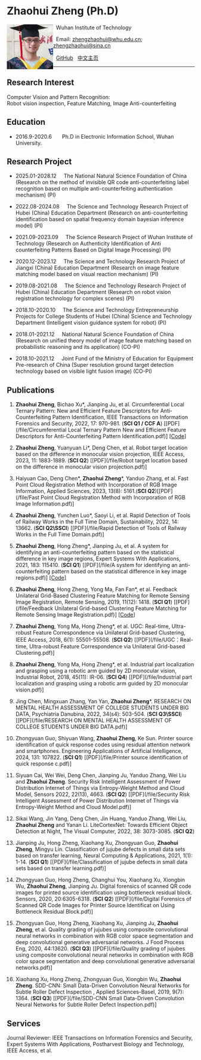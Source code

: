 # Zhaohui Zheng (Ph.D)  

<a href="url"><img src="/file/1.jpg" align="left" height="120" ></a>  

&nbsp; Wuhan Institute of Technology  

&nbsp; Email: zhengzhaohui@whu.edu.cn;    zhengzhaohui@sina.cn  

&nbsp; [GitHub](https://github.com/DoctorZheng) &nbsp; [中文主页](index-ch.md)  

*****
## Research Interest  
Computer Vision and Pattern Recognition:  
Robot vision inspection, Feature Matching, Image Anti-counterfeiting

## Education 
* 2016.9-2020.6  &nbsp; &nbsp; &nbsp;   Ph.D in Electronic Information School, Wuhan University.  

## Research Project
* 2025.01-2028.12  &nbsp; &nbsp;  The National Natural Science Foundation of China (Research on the method of invisible QR code anti-counterfeiting label recognition based on multiple anti-counterfeiting authentication mechanism) (PI)

* 2022.08-2024.08  &nbsp; &nbsp;  The Science and Technology Research Project of Hubei (China) Education Department (Research on anti-counterfeiting identification based on spatial frequency domain bayesian inference model) (PI) 

* 2021.09-2023.09  &nbsp; &nbsp;  The Science Research Project of Wuhan Institute of Technology (Research on Authenticity Identification of Anti counterfeiting Patterns Based on Digital Image Processing) (PI) 

* 2020.12-2023.12  &nbsp; &nbsp;  The Science and Technology Research Project of Jiangxi (China) Education Department (Research on image feature matching model based on visual reaction mechanism) (PI) 

* 2019.08-2021.08  &nbsp; &nbsp;  The Science and Technology Research Project of Hubei (China) Education Department (Research on robot vision registration technology for complex scenes) (PI)  
  
* 2018.10-2020.10  &nbsp; &nbsp;  The Science and Technology Entrepreneurship Projects for College Students of Hubei (China) Science and Technology Department (Intelligent vision guidance system for robot) (PI)   
  
* 2018.01-2021.12  &nbsp; &nbsp;  National Natural Science Foundation of China (Research on unified theory model of image feature matching based on probabilistic reasoning and its application) (CO-PI)  
  
* 2018.10-2021.12  &nbsp; &nbsp;  Joint Fund of the Ministry of Education for Equipment Pre-research of China (Super resolution ground target detection technology based on visible light fusion image) (CO-PI)  

## Publications
1. **Zhaohui Zheng**, Bichao Xu*, Jianping Ju, et al. Circumferential Local Ternary Pattern: New and Efficient Feature Descriptors for Anti-Counterfeiting Pattern Identification, IEEE Transactions on Information Forensics and Security, 2022, 17: 970-981. (**SCI Q1 / CCF A**) [[PDF](/file/Circumferential Local Ternary Pattern New and Efficient Feature Descriptors for Anti-Counterfeiting Pattern Identification.pdf)] [[Code](https://github.com/DoctorZheng/CLTP)]  

1. **Zhaohui Zheng**, Yuanyuan Li*,  Deng Chen, et al. Robot target location based on the difference in monocular vision projection, IEEE Access, 2023, 11: 1883-1889. (**SCI Q2**) [[PDF](/file/Robot target location based on the difference in monocular vision projection.pdf)]

1. Haiyuan Cao, Deng Chen*, **Zhaohui Zheng***, Yanduo Zhang, et al. Fast Point Cloud Registration Method with Incorporation of RGB Image Information, Applied Sciences, 2023, 13(8): 5161.(**SCI Q2**)[[PDF](/file/Fast Point Cloud Registration Method with Incorporation of RGB Image Information.pdf)]

1. **Zhaohui Zheng**, Yunchen Luo*, Saoyi Li, et al. Rapid Detection of Tools of Railway Works in the Full Time Domain, Sustainability, 2022, 14: 13662. (**SCI Q2\SSCI**) [[PDF](/file/Rapid Detection of Tools of Railway Works in the Full Time Domain.pdf)]

1. **Zhaohui Zheng**, Hong Zheng*, Jianping Ju, et al. A system for identifying an anti-counterfeiting pattern based on the statistical difference in key image regions, Expert Systems With Applications, 2021, 183: 115410. (**SCI Q1**) [[PDF](/file/A system for identifying an anti-counterfeiting pattern based on the statistical difference in key image regions.pdf)] [[Code](https://github.com/DoctorZheng/The-anti-counterfeiting-algorithm)]  
  
1. **Zhaohui Zheng**, Hong Zheng, Yong Ma, Fan Fan*, et al. Feedback Unilateral Grid-Based Clustering Feature Matching for Remote Sensing Image Registration, Remote Sensing, 2019, 11(12): 1418. (**SCI Q1**) [[PDF](/file/Feedback Unilateral Grid-based Clustering Feature Matching for Remote Sensing Image Registration.pdf)] [[Code](https://github.com/DoctorZheng/F-UGC)]  
  
1. **Zhaohui Zheng**, Yong Ma, Hong Zheng*, et al. UGC: Real-time, Ultra-robust Feature Correspondence via Unilateral Grid-based Clustering, IEEE Access, 2018, 6(1): 55501-55508. (**SCI Q2**) [[PDF](/file/UGC：Real-time, Ultra-robust Feature Correspondence via Unilateral Grid-based Clustering.pdf)]
  
1. **Zhaohui Zheng**, Yong Ma, Hong Zheng*, et al. Industrial part localization and grasping using a robotic arm guided by 2D monocular vision, Industrial Robot, 2018, 45(11): IR-06. (**SCI Q4**) [[PDF](/file/Industrial part localization and grasping using a robotic arm guided by 2D monocular vision.pdf)]

1. Jing Chen, Mingxuan Zhang, Yan Yan, **Zhaohui Zheng***. RESEARCH ON MENTAL HEALTH ASSESSMENT OF COLLEGE STUDENTS UNDER BIG DATA, Psychiatria Danubina, 2022, 34(s4): 503-504. (**SCI Q3\SSCI**) [[PDF](/file/RESEARCH ON MENTAL HEALTH ASSESSMENT OF COLLEGE STUDENTS UNDER BIG DATA.pdf)]

1. Zhongyuan Guo, Shiyuan Wang, **Zhaohui Zheng**, Ke Sun. Printer source identification of quick response codes using residual attention network and smartphones. Engineering Applications of Artificial Intelligence, 2024, 131: 107822. (**SCI Q1**) [[PDF](/file/Printer source identification of quick response c.pdf)]

1. Siyuan Cai, Wei Wei, Deng Chen, Jianping Ju, Yanduo Zhang, Wei Liu and **Zhaohui Zheng**. Security Risk Intelligent Assessment of Power Distribution Internet of Things via Entropy-Weight Method and Cloud Model, Sensors 2022, 22(13), 4663. (**SCI Q2**) [[PDF](/file/Security Risk Intelligent Assessment of Power Distribution Internet of Things via Entropy-Weight Method and Cloud Model.pdf)]
 
1. Sikai Wang, Jin Yang, Deng Chen, Jin Huang, Yanduo Zhang, Wei Liu, **Zhaohui Zheng** and Yanan Li. LiteCortexNet: Towards Efficient Object Detection at Night, The Visual Computer, 2022, 38: 3073-3085. (**SCI Q2**) 
 
1. Jianping Ju, Hong Zheng, Xiaohang Xu, Zhongyuan Guo, **Zhaohui Zheng**, Mingyu Lin. Classification of jujube defects in small data sets based on transfer learning, Neural Computing & Applications, 2021, 1(1): 1-14. (**SCI Q1**) [[PDF](/file/Classification of jujube defects in small data sets based on transfer learning.pdf)]  
  
1. Zhongyuan Guo, Hong Zheng, Changhui You, Xiaohang Xu, Xiongbin Wu, **Zhaohui Zheng**, Jianping Ju. Digital forensics of scanned QR code images for printed source identification using bottleneck residual block. Sensors, 2020, 20:6305-6318. (**SCI Q2**) [[PDF](/file/Digital Forensics of Scanned QR Code Images for Printer Source Identificat on Using Bottleneck Residual Block.pdf)]  
  
1. Zhongyuan Guo, Hong Zheng, Xiaohang Xu, Jianping Ju, **Zhaohui Zheng**, et al. Quality grading of jujubes using composite convolutional neural networks in combination with RGB color space segmentation and deep convolutional generative adversarial networks. J Food Process Eng, 2020, 44:13620. (**SCI Q3**) [[PDF](/file/Quality grading of jujubes using composite convolutional neural networks in combination with RGB color space segmentation and deep convolutional generative adversarial networks.pdf)]  
  
1. Xiaohang Xu, Hong Zheng, Zhongyuan Guo, Xiongbin Wu, **Zhaohui Zheng**. SDD-CNN: Small Data-Driven Convolution Neural Networks for Subtle Roller Defect Inspection , Applied Sciences-Basel, 2019, 9(7): 1364. (**SCI Q3**) [[PDF](/file/SDD-CNN Small Data-Driven Convolution Neural Networks for Subtle Roller Defect Inspection.pdf)]  
 

## Services
Journal Reviewer: IEEE Transactions on Information Forensics and Security, Expert Systems With Applications, Postharvest Biology and Technology, IEEE Access, et al.


